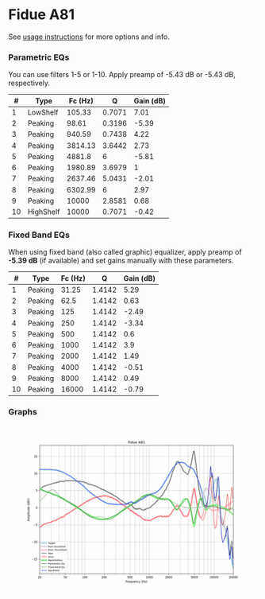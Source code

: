 # Fidue A81
See [usage instructions](https://github.com/jaakkopasanen/AutoEq#usage) for more options and info.

### Parametric EQs
You can use filters 1-5 or 1-10. Apply preamp of -5.43 dB or -5.43 dB, respectively.

|   # | Type      |   Fc (Hz) |      Q |   Gain (dB) |
|-----|-----------|-----------|--------|-------------|
|   1 | LowShelf  |    105.33 | 0.7071 |        7.01 |
|   2 | Peaking   |     98.61 | 0.3196 |       -5.39 |
|   3 | Peaking   |    940.59 | 0.7438 |        4.22 |
|   4 | Peaking   |   3814.13 | 3.6442 |        2.73 |
|   5 | Peaking   |   4881.8  | 6      |       -5.81 |
|   6 | Peaking   |   1980.89 | 3.6979 |        1    |
|   7 | Peaking   |   2637.46 | 5.0431 |       -2.01 |
|   8 | Peaking   |   6302.99 | 6      |        2.97 |
|   9 | Peaking   |  10000    | 2.8581 |        0.68 |
|  10 | HighShelf |  10000    | 0.7071 |       -0.42 |

### Fixed Band EQs
When using fixed band (also called graphic) equalizer, apply preamp of **-5.39 dB** (if available) and set gains manually with these parameters.

|   # | Type    |   Fc (Hz) |      Q |   Gain (dB) |
|-----|---------|-----------|--------|-------------|
|   1 | Peaking |     31.25 | 1.4142 |        5.29 |
|   2 | Peaking |     62.5  | 1.4142 |        0.63 |
|   3 | Peaking |    125    | 1.4142 |       -2.49 |
|   4 | Peaking |    250    | 1.4142 |       -3.34 |
|   5 | Peaking |    500    | 1.4142 |        0.6  |
|   6 | Peaking |   1000    | 1.4142 |        3.9  |
|   7 | Peaking |   2000    | 1.4142 |        1.49 |
|   8 | Peaking |   4000    | 1.4142 |       -0.51 |
|   9 | Peaking |   8000    | 1.4142 |        0.49 |
|  10 | Peaking |  16000    | 1.4142 |       -0.79 |

### Graphs
![](./Fidue%20A81.png)
